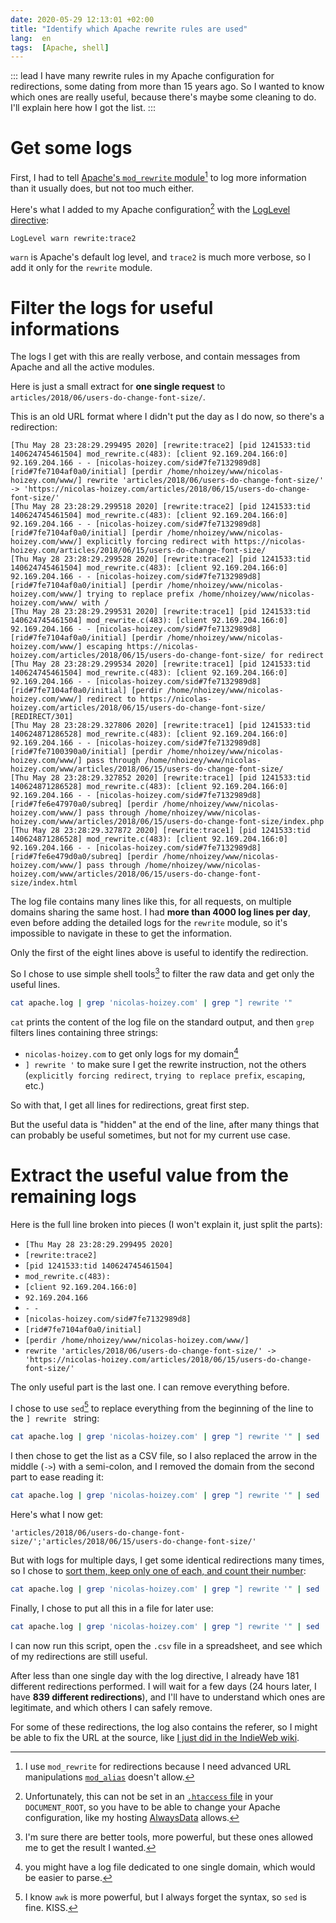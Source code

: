 ```yaml
---
date: 2020-05-29 12:13:01 +02:00
title: "Identify which Apache rewrite rules are used"
lang:  en
tags:  [Apache, shell]
---
```


::: lead
I have many rewrite rules in my Apache configuration for redirections, some dating from more than 15 years ago. So I wanted to know which ones are really useful, because there's maybe some cleaning to do. I'll explain here how I got the list.
:::

# Get some logs

First, I had to tell [Apache's `mod_rewrite` module](https://httpd.apache.org/docs/2.4/en/mod/mod_rewrite.html)[^mod_alias] to log more information than it usually does, but not too much either.

[^mod_alias]: I use `mod_rewrite` for redirections because I need advanced URL manipulations [`mod_alias`](https://httpd.apache.org/docs/2.4/en/mod/mod_alias.html) doesn't allow.

Here's what I added to my Apache configuration[^htaccess] with the [LogLevel directive](https://httpd.apache.org/docs/2.4/en/mod/core.html#loglevel):

[^htaccess]: Unfortunately, this can not be set in an [`.htaccess` file](https://httpd.apache.org/docs/2.4/en/howto/htaccess.html) in your `DOCUMENT_ROOT`, so you have to be able to change your Apache configuration, like my hosting [AlwaysData](https://www.alwaysdata.com/en/) allows.

```apacheconf
LogLevel warn rewrite:trace2
```

`warn` is Apache's default log level, and `trace2` is much more verbose, so I add it only for the `rewrite` module.

# Filter the logs for useful informations

The logs I get with this are really verbose, and contain messages from Apache and all the active modules.

Here is just a small extract for **one single request** to `articles/2018/06/users-do-change-font-size/`.

This is an old URL format where I didn't put the day as I do now, so there's a redirection:

```
[Thu May 28 23:28:29.299495 2020] [rewrite:trace2] [pid 1241533:tid 140624745461504] mod_rewrite.c(483): [client 92.169.204.166:0] 92.169.204.166 - - [nicolas-hoizey.com/sid#7fe7132989d8][rid#7fe7104af0a0/initial] [perdir /home/nhoizey/www/nicolas-hoizey.com/www/] rewrite 'articles/2018/06/users-do-change-font-size/' -> 'https://nicolas-hoizey.com/articles/2018/06/15/users-do-change-font-size/'
[Thu May 28 23:28:29.299518 2020] [rewrite:trace2] [pid 1241533:tid 140624745461504] mod_rewrite.c(483): [client 92.169.204.166:0] 92.169.204.166 - - [nicolas-hoizey.com/sid#7fe7132989d8][rid#7fe7104af0a0/initial] [perdir /home/nhoizey/www/nicolas-hoizey.com/www/] explicitly forcing redirect with https://nicolas-hoizey.com/articles/2018/06/15/users-do-change-font-size/
[Thu May 28 23:28:29.299528 2020] [rewrite:trace2] [pid 1241533:tid 140624745461504] mod_rewrite.c(483): [client 92.169.204.166:0] 92.169.204.166 - - [nicolas-hoizey.com/sid#7fe7132989d8][rid#7fe7104af0a0/initial] [perdir /home/nhoizey/www/nicolas-hoizey.com/www/] trying to replace prefix /home/nhoizey/www/nicolas-hoizey.com/www/ with /
[Thu May 28 23:28:29.299531 2020] [rewrite:trace1] [pid 1241533:tid 140624745461504] mod_rewrite.c(483): [client 92.169.204.166:0] 92.169.204.166 - - [nicolas-hoizey.com/sid#7fe7132989d8][rid#7fe7104af0a0/initial] [perdir /home/nhoizey/www/nicolas-hoizey.com/www/] escaping https://nicolas-hoizey.com/articles/2018/06/15/users-do-change-font-size/ for redirect
[Thu May 28 23:28:29.299534 2020] [rewrite:trace1] [pid 1241533:tid 140624745461504] mod_rewrite.c(483): [client 92.169.204.166:0] 92.169.204.166 - - [nicolas-hoizey.com/sid#7fe7132989d8][rid#7fe7104af0a0/initial] [perdir /home/nhoizey/www/nicolas-hoizey.com/www/] redirect to https://nicolas-hoizey.com/articles/2018/06/15/users-do-change-font-size/ [REDIRECT/301]
[Thu May 28 23:28:29.327806 2020] [rewrite:trace1] [pid 1241533:tid 140624871286528] mod_rewrite.c(483): [client 92.169.204.166:0] 92.169.204.166 - - [nicolas-hoizey.com/sid#7fe7132989d8][rid#7fe7100390a0/initial] [perdir /home/nhoizey/www/nicolas-hoizey.com/www/] pass through /home/nhoizey/www/nicolas-hoizey.com/www/articles/2018/06/15/users-do-change-font-size/
[Thu May 28 23:28:29.327852 2020] [rewrite:trace1] [pid 1241533:tid 140624871286528] mod_rewrite.c(483): [client 92.169.204.166:0] 92.169.204.166 - - [nicolas-hoizey.com/sid#7fe7132989d8][rid#7fe6e47970a0/subreq] [perdir /home/nhoizey/www/nicolas-hoizey.com/www/] pass through /home/nhoizey/www/nicolas-hoizey.com/www/articles/2018/06/15/users-do-change-font-size/index.php
[Thu May 28 23:28:29.327872 2020] [rewrite:trace1] [pid 1241533:tid 140624871286528] mod_rewrite.c(483): [client 92.169.204.166:0] 92.169.204.166 - - [nicolas-hoizey.com/sid#7fe7132989d8][rid#7fe6e479d0a0/subreq] [perdir /home/nhoizey/www/nicolas-hoizey.com/www/] pass through /home/nhoizey/www/nicolas-hoizey.com/www/articles/2018/06/15/users-do-change-font-size/index.html
```

The log file contains many lines like this, for all requests, on multiple domains sharing the same host. I had **more than 4000 log lines per day**, even before adding the detailed logs for the `rewrite` module, so it's impossible to navigate in these to get the information.

Only the first of the eight lines above is useful to identify the redirection.

So I chose to use simple shell tools[^tools] to filter the raw data and get only the useful lines.

[^tools]: I'm sure there are better tools, more powerful, but these ones allowed me to get the result I wanted.

```bash
cat apache.log | grep 'nicolas-hoizey.com' | grep "] rewrite '"
```

`cat` prints the content of the log file on the standard output, and then `grep` filters lines containing three strings:

- `nicolas-hoizey.com` to get only logs for my domain[^domain]
- `] rewrite '` to make sure I get the rewrite instruction, not the others (`explicitly forcing redirect`, `trying to replace prefix`, `escaping`, etc.)

[^domain]: you might have a log file dedicated to one single domain, which would be easier to parse.

So with that, I get all lines for redirections, great first step.

But the useful data is "hidden" at the end of the line, after many things that can probably be useful sometimes, but not for my current use case.

# Extract the useful value from the remaining logs

Here is the full line broken into pieces (I won't explain it, just split the parts):

- `[Thu May 28 23:28:29.299495 2020]`
- `[rewrite:trace2]`
- `[pid 1241533:tid 140624745461504]`
- `mod_rewrite.c(483):`
- `[client 92.169.204.166:0]`
- `92.169.204.166`
- ` - - `
- `[nicolas-hoizey.com/sid#7fe7132989d8]`
- `[rid#7fe7104af0a0/initial]`
- `[perdir /home/nhoizey/www/nicolas-hoizey.com/www/]`
- `rewrite 'articles/2018/06/users-do-change-font-size/' -> 'https://nicolas-hoizey.com/articles/2018/06/15/users-do-change-font-size/'`

The only useful part is the last one. I can remove everything before.

I chose to use `sed`[^awk] to replace everything from the beginning of the line to the `] rewrite ` string:

[^awk]: I know `awk` is more powerful, but I always forget the syntax, so `sed` is fine. KISS.

```bash
cat apache.log | grep 'nicolas-hoizey.com' | grep "] rewrite '" | sed 's/^.*\] rewrite //'
```

I then chose to get the list as a CSV file, so I also replaced the arrow in the middle (` -> `) with a semi-colon, and I removed the domain from the second part to ease reading it:

```bash
cat apache.log | grep 'nicolas-hoizey.com' | grep "] rewrite '" | sed 's/^.*\] rewrite //' | sed 's/ -> /;/' | sed 's/https:\/\/nicolas-hoizey.com\///'
```

Here's what I now get:

```
'articles/2018/06/users-do-change-font-size/';'articles/2018/06/15/users-do-change-font-size/'
```

But with logs for multiple days, I get some identical redirections many times, so I chose to [sort them, keep only one of each, and count their number](https://unix.stackexchange.com/a/263849):

```bash
cat apache.log | grep 'nicolas-hoizey.com' | grep "] rewrite '" | sed 's/^.*\] rewrite //' | sed 's/ -> /;/' | sed 's/https:\/\/nicolas-hoizey.com\///' | sort | uniq -c | sort -nr
```

Finally, I chose to put all this in a file for later use:

```bash
cat apache.log | grep 'nicolas-hoizey.com' | grep "] rewrite '" | sed 's/^.*\] rewrite //' | sed 's/ -> /;/' | sed 's/https:\/\/nicolas-hoizey.com\///' | sort | uniq -c | sort -nr > ~/rewrites.csv
```

I can now run this script, open the `.csv` file in a spreadsheet, and see which of my redirections are still useful.

After less than one single day with the log directive, I already have 181 different redirections performed. I will wait for a few days (24 hours later, I have **839 different redirections**), and I'll have to understand which ones are legitimate, and which others I can safely remove.

For some of these redirections, the log also contains the referer, so I might be able to fix the URL at the source, like [I just did in the IndieWeb wiki](https://indieweb.org/wiki/index.php?title=Webmention&type=revision&diff=70110&oldid=69713).

